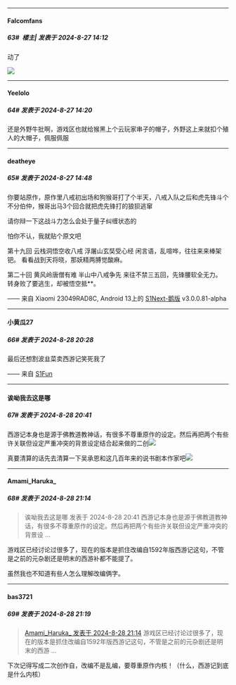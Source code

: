 ﻿
*****

####  Falcomfans  
##### 63#         楼主| 发表于 2024-8-27 14:12

动了

<img src="https://p.sda1.dev/19/2c8968518737b17a801ccdbf4084672f/IMG_CMP_13824841.jpeg" referrerpolicy="no-referrer">


*****

####  Yeelolo  
##### 64#       发表于 2024-8-27 14:20

还是外野牛批啊，游戏区也就给猴黑上个云玩家串子的帽子，外野这上来就扣个殖人的大帽子，佩服佩服


*****

####  deatheye  
##### 65#       发表于 2024-8-27 14:48

你要站原作，原作里八戒初出场和狗猴哥打了个半天，八戒入队之后和虎先锋斗个不分伯仲，猴哥出马3个回合就把虎先锋打的狼狈逃窜

请你辩一下这战斗力怎么会处于量子纠缠状态的

怕你不认，我就贴个原文吧

第十九回 云栈洞悟空收八戒 浮屠山玄奘受心经
闲言语，乱喧哗，往往来来棒架钯。
看看战到天将晓，那妖精两膊觉酸麻。

第二十回 黄风岭唐僧有难 半山中八戒争先
来往不禁三五回，先锋腰软全无力。
转身败了要逃生，却被悟空抵**。

—— 来自 Xiaomi 23049RAD8C, Android 13上的 [S1Next-鹅版](https://github.com/ykrank/S1-Next/releases) v3.0.0.81-alpha


*****

####  小黄瓜27  
##### 66#       发表于 2024-8-28 20:28

最后还想割波韭菜卖西游记笑死我了

—— 来自 [S1Fun](https://s1fun.koalcat.com)


*****

####  诶呦我去这是哪  
##### 67#       发表于 2024-8-28 20:41

西游记本身也是源于佛教道教神话，有很多不尊重原作的设定。然后再把两个有些许关联但设定严重冲突的背景设定结合起来做的二创<img src="https://static.saraba1st.com/image/smiley/face2017/066.png" referrerpolicy="no-referrer">

真要清算的话先去清算一下吴承恩和这几百年来的说书剧本作家吧<img src="https://static.saraba1st.com/image/smiley/face2017/067.png" referrerpolicy="no-referrer">


*****

####  Amami_Haruka_  
##### 68#       发表于 2024-8-28 21:14

<blockquote>诶呦我去这是哪 发表于 2024-8-28 20:41
西游记本身也是源于佛教道教神话，有很多不尊重原作的设定。然后再把两个有些许关联但设定严重冲突的背景设 ...</blockquote>
游戏区已经讨论过很多了，现在的版本是抓住改编自1592年版西游记这句，不管是之前的元杂剧还是明末的西游补都不能提了。

虽然我也不知道有些人怎么理解改编俩字。


*****

####  bas3721  
##### 69#       发表于 2024-8-28 21:19

<blockquote><a href="httphttps://bbs.saraba1st.com/2b/forum.php?mod=redirect&amp;goto=findpost&amp;pid=66046845&amp;ptid=2196173" target="_blank">Amami_Haruka_ 发表于 2024-8-28 21:14</a>
游戏区已经讨论过很多了，现在的版本是抓住改编自1592年版西游记这句，不管是之前的元杂剧还是明末的西游 ...</blockquote>
下次记得写成二次创作自，改编不是乱编，要尊重原作内核！（什么，西游记到底是什么内核）


